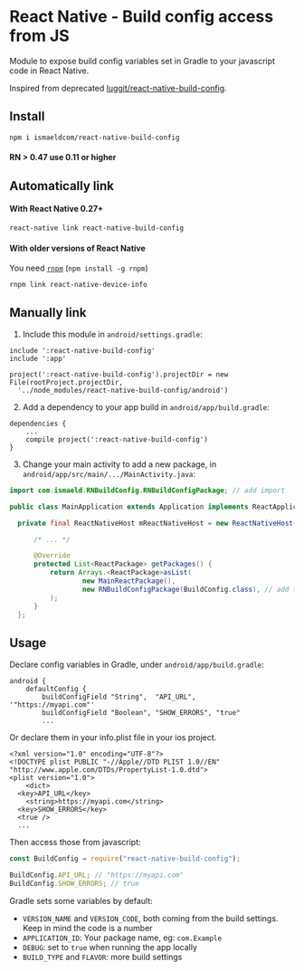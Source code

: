 # React Native - Build config access from JS

Module to expose build config variables set in Gradle to your javascript code in React Native.

Inspired from deprecated [luggit/react-native-build-config](https://github.com/luggit/react-native-build-config).

## Install

```shell
npm i ismaeldcom/react-native-build-config
```

#### RN > 0.47 use 0.11 or higher

## Automatically link

#### With React Native 0.27+

```shell
react-native link react-native-build-config
```

#### With older versions of React Native

You need [`rnpm`](https://github.com/rnpm/rnpm) (`npm install -g rnpm`)

```shell
rnpm link react-native-device-info
```

## Manually link

1. Include this module in `android/settings.gradle`:

```
include ':react-native-build-config'
include ':app'

project(':react-native-build-config').projectDir = new File(rootProject.projectDir,
  '../node_modules/react-native-build-config/android')
```

2. Add a dependency to your app build in `android/app/build.gradle`:

```
dependencies {
    ...
    compile project(':react-native-build-config')
}
```

3. Change your main activity to add a new package, in `android/app/src/main/.../MainActivity.java`:

```java
import com.ismaeld.RNBuildConfig.RNBuildConfigPackage; // add import

public class MainApplication extends Application implements ReactApplication {

  private final ReactNativeHost mReactNativeHost = new ReactNativeHost(this) {

      /* ... */

      @Override
      protected List<ReactPackage> getPackages() {
          return Arrays.<ReactPackage>asList(
                  new MainReactPackage(),
                  new RNBuildConfigPackage(BuildConfig.class), // add the package here
          );
      }
  };
```

## Usage

Declare config variables in Gradle, under `android/app/build.gradle`:

```
android {
    defaultConfig {
        buildConfigField "String",  "API_URL",     '"https://myapi.com"'
        buildConfigField "Boolean", "SHOW_ERRORS", "true"
        ...
```

Or declare them in your info.plist file in your ios project.

```
<?xml version="1.0" encoding="UTF-8"?>
<!DOCTYPE plist PUBLIC "-//Apple//DTD PLIST 1.0//EN" "http://www.apple.com/DTDs/PropertyList-1.0.dtd">
<plist version="1.0">
	<dict>
  <key>API_URL</key>
	<string>https://myapi.com</string>
  <key>SHOW_ERRORS</key>
  <true />
  ...
```

Then access those from javascript:

```js
const BuildConfig = require("react-native-build-config");

BuildConfig.API_URL; // "https://myapi.com"
BuildConfig.SHOW_ERRORS; // true
```

Gradle sets some variables by default:

- `VERSION_NAME` and `VERSION_CODE`, both coming from the build settings. Keep in mind the code is a number
- `APPLICATION_ID`: Your package name, eg: `com.Example`
- `DEBUG`: set to `true` when running the app locally
- `BUILD_TYPE` and `FLAVOR`: more build settings
